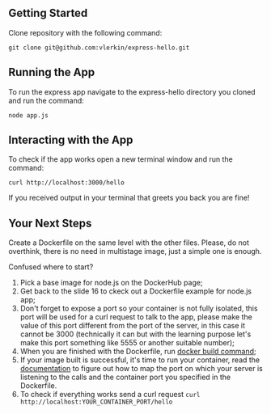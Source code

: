 ## Getting Started
Clone repository with the following command:

```git clone git@github.com:vlerkin/express-hello.git```

## Running the App
To run the express app navigate to the express-hello directory you cloned and run the command:

```node app.js```

## Interacting with the App
To check if the app works open a new terminal window and run the command:

```curl http://localhost:3000/hello```

If you received output in your terminal that greets you back you are fine!

## Your Next Steps

Create a Dockerfile on the same level with the other files. Please, do not overthink, there is no need in multistage image, just a simple one is enough. 

Confused where to start?

1. Pick a base image for node.js on the DockerHub page;
2. Get back to the slide 16 to ckeck out a Dockerfile example for node.js app;
3. Don't forget to expose a port so your container is not fully isolated, this port will be used for a curl request to talk to the app, please make the value of this port different from the port of the server, in this case it cannot be 3000 (technically it can but with the learning purpose let's make this port something like 5555 or another suitable number);
4. When you are finished with the Dockerfile, run [docker build command](https://docs.docker.com/reference/cli/docker/image/build/);
5. If your image built is successful, it's time to run your container, read the [documentation](https://docs.docker.com/reference/cli/docker/container/run/) to figure out how to map the port on which your server is listening to the calls and the container port you specified in the Dockerfile.
6. To check if everything works send a curl request ```curl http://localhost:YOUR_CONTAINER_PORT/hello```

